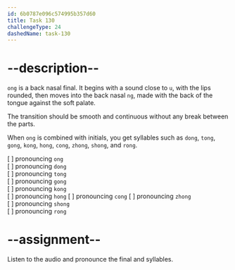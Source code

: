 ```yaml
---
id: 6b0787e096c574995b357d60
title: Task 130
challengeType: 24
dashedName: task-130
---
```


<!--SPEAKING-->

<!-- (Audio) A: ong, dong, tong, gong, kong, hong, zhong, chong, shong, rong -->

# --description--

`ong` is a back nasal final. It begins with a sound close to `u`, with the lips rounded, then moves into the back nasal `ng`, made with the back of the tongue against the soft palate.

The transition should be smooth and continuous without any break between the parts.

When `ong` is combined with initials, you get syllables such as `dong`, `tong`, `gong`, `kong`, `hong`, `cong`, `zhong`, `shong`, and `rong`.

[ ] pronouncing `ong`  
[ ] pronouncing `dong`  
[ ] pronouncing `tong`  
[ ] pronouncing `gong`  
[ ] pronouncing `kong`  
[ ] pronouncing `hong` 
[ ] pronouncing `cong` 
[ ] pronouncing `zhong`    
[ ] pronouncing `shong`  
[ ] pronouncing `rong`

# --assignment--

Listen to the audio and pronounce the final and syllables.

